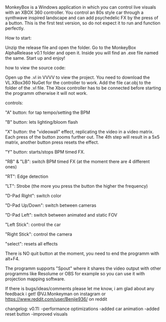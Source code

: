 MonkeyBox is a Windows application in which you can  control live visuals with  an XBOX 360 controller. You control an 80s style car through a synthwave inspired landscape and can add psychedelic FX by the press of a button.
This is the first test version, so do not expect it to run and function perfectly.

How to start:

Unzip the release file and open the folder. Go to the MonkeyBox AlphaRelease v0.1 folder and open it. Inside you will find an .exe file named the same. Start up and enjoy!


how to view the source code:

Open up the .vl in VVVV to view the project. You need to download the VL.XBox360 NuGet for the controller to work. Add the file car.obj to the folder of the .vl file.
The Xbox controller has to be connected before starting the programm otherwise it will not work.


controls:


"A" button: for tap tempo/setting the BPM

"B" button: lets lighting/bloom flash

"X" button: the "videowall" effect, replicating the video in a video matrix. Each press of the button zooms further out. The 4th step will result in a 5x5 matrix, another button press resets the effect.

"Y" button: starts/stops BPM timed FX.

"RB" & "LB": switch BPM timed FX (at the moment there are 4 different ones)

"RT": Edge detection

"LT": Strobe (the more you press the button the higher the frequency)

"D-Pad Right": switch color

"D-Pad Up/Down": switch between cameras

"D-Pad Left": switch between animated and static FOV

"Left Stick": control the car

"Right Stick": control the camera

"select": resets all effects


There is NO quit button at the moment, you need to end the programm with alt+F4.

The programm supports "Spout" where it shares the video output with other programms like Resolume or OBS for example so you can use it with projection mapping software.

If there is bugs/ideas/comments please let me know, i am glad about any feedback i get! @VJ.Monkeyman on instagram or https://www.reddit.com/user/Benjie936/ on reddit


changelog:
v0.11:
-performance optimizations
-added car animation
-added reset button
-improved visuals
